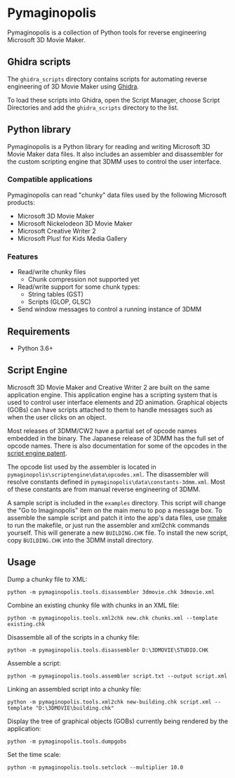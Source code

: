 # Pymaginopolis

Pymaginopolis is a collection of Python tools for reverse engineering Microsoft 3D Movie Maker.

## Ghidra scripts

The `ghidra_scripts` directory contains scripts for automating reverse engineering of 3D Movie Maker using [Ghidra](https://ghidra-sre.org/).

To load these scripts into Ghidra, open the Script Manager, choose Script Directories and add the `ghidra_scripts` directory to the list.

## Python library

Pymaginopolis is a Python library for reading and writing Microsoft 3D Movie Maker data files. It also includes an assembler and disassembler for the custom scripting engine that 3DMM uses to control the user interface. 

### Compatible applications

Pymaginopolis can read "chunky" data files used by the following Microsoft products:

* Microsoft 3D Movie Maker
* Microsoft Nickelodeon 3D Movie Maker
* Microsoft Creative Writer 2
* Microsoft Plus! for Kids Media Gallery

### Features

* Read/write chunky files
  * Chunk compression not supported yet
* Read/write support for some chunk types:
  * String tables (GST)
  * Scripts (GLOP, GLSC)
* Send window messages to control a running instance of 3DMM

## Requirements

* Python 3.6+

## Script Engine

Microsoft 3D Movie Maker and Creative Writer 2 are built on the same application engine. This application engine has a scripting system that is used to control user interface elements and 2D animation. Graphical objects (GOBs) can have scripts attached to them to handle messages such as when the user clicks on an object.

Most releases of 3DMM/CW2 have a partial set of opcode names embedded in the binary. The Japanese release of 3DMM has the full set of opcode names. There is also documentation for some of the opcodes in the [script engine patent](https://patents.google.com/patent/US5867175).

The opcode list used by the assembler is located in `pymaginopolis\scriptengine\data\opcodes.xml`. The disassembler will resolve constants defined in `pymaginopolis\data\constants-3dmm.xml`. Most of these constants are from manual reverse engineering of 3DMM.

A sample script is included in the `examples` directory. This script will change the "Go to Imaginopolis" item on the main menu to pop a message box. To assemble the sample script and patch it into the app's data files, use [nmake](https://docs.microsoft.com/en-us/cpp/build/reference/nmake-reference?view=msvc-160) to run the makefile, or just run the assembler and xml2chk commands yourself. This will generate a new `BUILDING.CHK` file. To install the new script, copy `BUILDING.CHK` into the 3DMM install directory.


## Usage

Dump a chunky file to XML:
```
python -m pymaginopolis.tools.disassembler 3dmovie.chk 3dmovie.xml
```

Combine an existing chunky file with chunks in an XML file:
```
python -m pymaginopolis.tools.xml2chk new.chk chunks.xml --template existing.chk
```

Disassemble all of the scripts in a chunky file:

```
python -m pymaginopolis.tools.disassembler D:\3DMOVIE\STUDIO.CHK
```

Assemble a script:

```
python -m pymaginopolis.tools.assembler script.txt --output script.xml
```

Linking an assembled script into a chunky file:

```
python -m pymaginopolis.tools.xml2chk new-building.chk script.xml --template "D:\3DMOVIE\building.chk"
```

Display the tree of graphical objects (GOBs) currently being rendered by the application:

```
python -m pymaginopolis.tools.dumpgobs
```

Set the time scale:

```
python -m pymaginopolis.tools.setclock --multiplier 10.0
```
